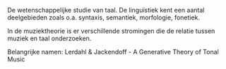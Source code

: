 De wetenschappelijke studie van taal. De linguïstiek kent een aantal deelgebieden zoals o.a. syntaxis, semantiek, morfologie, fonetiek.

In de muziektheorie is er verschillende stromingen die de relatie tussen muziek en taal onderzoeken.

Belangrijke namen:
Lerdahl & Jackendoff - A Generative Theory of Tonal Music

